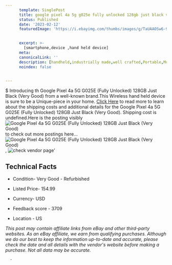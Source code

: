 ```yaml
---
      template: SinglePost
      title: google pixel 4a 5g g025e fully unlocked 128gb just black very good 
      status: Published
      date: '2023-02-12'
      featuredImage: 'https://i.ebayimg.com/thumbs/images/g/TaUAAOSw6-9ifV2o/s-l225.jpg'
       

      excerpt: >-
        [smartphone,device ,hand held device]
      meta:
      canonicalLink: ''
      description: [handheld,industrially made,well crafted,Portable,Mobile,Compact,Convenient,Lightweight,Maneuverable,Man-portable,Miniature,Carriable,Hand-held,Light,Holdable,Transportable,Mobile device,Pocket-sized,On-the-go,Wireless,Cordless,Compact size,Convenient size, smartphone,device ,hand held device]
      noindex: false
      

---
```

$
      Introducing th Google Pixel 4a 5G G025E (Fully Unlocked) 128GB Just Black (Very Good) from a well-known brand.This Wireless hand held device is sure to be a Unique-piece in your home. [Click Here](https://www.ebay.com/itm/284812169524?hash=item425020d134%3Ag%3ATaUAAOSw6-9ifV2o&mkevt=1&mkcid=1&mkrid=711-53200-19255-0&campid=%253CePNCampaignId%253E&customid=%253CreferenceId%253E&toolid=10049) to read more to learn about the shipping costs and additional details for the Google Pixel 4a 5G G025E (Fully Unlocked) 128GB Just Black (Very Good). Shipping cost is undefined.Here is the posting visibly ![Google Pixel 4a 5G G025E (Fully Unlocked) 128GB Just Black (Very Good)](https://i.ebayimg.com/thumbs/images/g/TaUAAOSw6-9ifV2o/s-l225.jpg) to check out more postings here... ![Google Pixel 4a 5G G025E (Fully Unlocked) 128GB Just Black (Very Good)](https://i.ebayimg.com/images/g/TaUAAOSw6-9ifV2o/s-l1600.jpg), ![check vendor page](https://origin-galleryplus.ebayimg.com/ws/web/284812169524_2_0_1/225x225.jpg,https://origin-galleryplus.ebayimg.com/ws/web/284812169524_3_0_1/225x225.jpg,https://origin-galleryplus.ebayimg.com/ws/web/284812169524_4_0_1/225x225.jpg,https://origin-galleryplus.ebayimg.com/ws/web/284812169524_5_0_1/225x225.jpg)'

      

 ## Technical Facts 



     
      

 - Condition- Very Good - Refurbished 


      

 - Listed Price- 154.99 


      

 - Currency- USD 


      

 - Feedback score - 3709 


      

 - Location - US 


      
      

 *_This post may contain affiliate links from eBay and other third-party websites. As an eBay affiliate, we earn from qualifying purchases. Although we do our best to keep the information up-to-date and accurate, please check the date and all details with the vendor's website before making a purchase. Not all data may be accurate._*




      -

